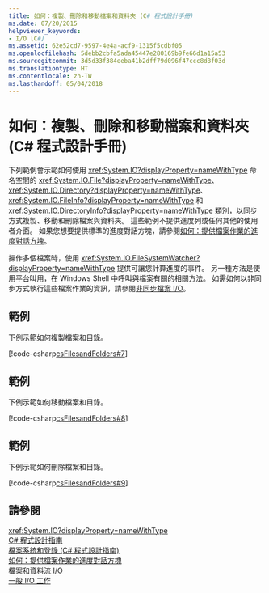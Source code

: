 ```yaml
---
title: 如何：複製、刪除和移動檔案和資料夾 (C# 程式設計手冊)
ms.date: 07/20/2015
helpviewer_keywords:
- I/O [C#]
ms.assetid: 62e52cd7-9597-4e4a-acf9-1315f5cdbf05
ms.openlocfilehash: 5debb2cbfa5ada45447e280169b9fe66d1a15a53
ms.sourcegitcommit: 3d5d33f384eeba41b2dff79d096f47ccc8d8f03d
ms.translationtype: HT
ms.contentlocale: zh-TW
ms.lasthandoff: 05/04/2018
---
```

# <a name="how-to-copy-delete-and-move-files-and-folders-c-programming-guide"></a>如何：複製、刪除和移動檔案和資料夾 (C# 程式設計手冊)
下列範例會示範如何使用 <xref:System.IO?displayProperty=nameWithType> 命名空間的 <xref:System.IO.File?displayProperty=nameWithType>、<xref:System.IO.Directory?displayProperty=nameWithType>、<xref:System.IO.FileInfo?displayProperty=nameWithType> 和 <xref:System.IO.DirectoryInfo?displayProperty=nameWithType> 類別，以同步方式複製、移動和刪除檔案與資料夾。 這些範例不提供進度列或任何其他的使用者介面。 如果您想要提供標準的進度對話方塊，請參閱[如何：提供檔案作業的進度對話方塊](how-to-provide-a-progress-dialog-box-for-file-operations.md)。  
  
 操作多個檔案時，使用 <xref:System.IO.FileSystemWatcher?displayProperty=nameWithType> 提供可讓您計算進度的事件。 另一種方法是使用平台叫用，在 Windows Shell 中呼叫與檔案有關的相關方法。 如需如何以非同步方式執行這些檔案作業的資訊，請參閱[非同步檔案 I/O](https://msdn.microsoft.com/library/kztecsys)。  
  
## <a name="example"></a>範例  
 下例示範如何複製檔案和目錄。  
  
 [!code-csharp[csFilesandFolders#7](../../../csharp/programming-guide/file-system/codesnippet/CSharp/how-to-copy-delete-and-move-files-and-folders_1.cs)]  
  
## <a name="example"></a>範例  
 下例示範如何移動檔案和目錄。  
  
 [!code-csharp[csFilesandFolders#8](../../../csharp/programming-guide/file-system/codesnippet/CSharp/how-to-copy-delete-and-move-files-and-folders_2.cs)]  
  
## <a name="example"></a>範例  
 下例示範如何刪除檔案和目錄。  
  
 [!code-csharp[csFilesandFolders#9](../../../csharp/programming-guide/file-system/codesnippet/CSharp/how-to-copy-delete-and-move-files-and-folders_3.cs)]  
  
## <a name="see-also"></a>請參閱  
 <xref:System.IO?displayProperty=nameWithType>  
 [C# 程式設計指南](../../../csharp/programming-guide/index.md)  
 [檔案系統和登錄 (C# 程式設計指南)](index.md)  
 [如何：提供檔案作業的進度對話方塊](how-to-provide-a-progress-dialog-box-for-file-operations.md)  
 [檔案和資料流 I/O](https://msdn.microsoft.com/library/k3352a4t)  
 [一般 I/O 工作](https://msdn.microsoft.com/library/ms404278)
